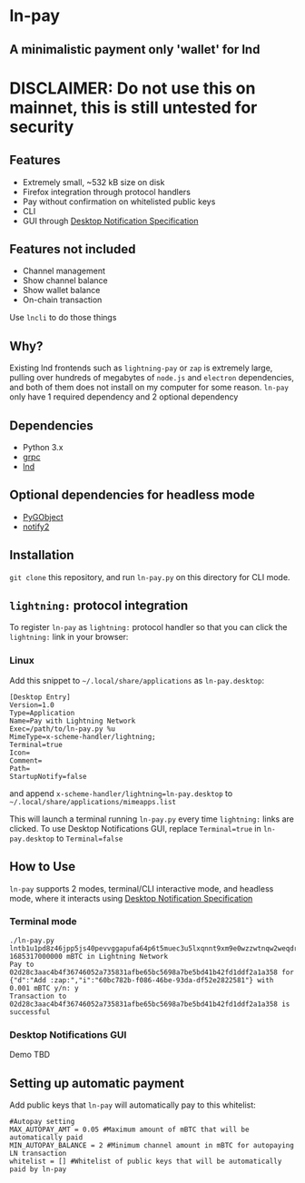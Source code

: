 # ln-pay
## A minimalistic payment only 'wallet' for lnd

# DISCLAIMER: Do not use this on mainnet, this is still untested for security

## Features
- Extremely small, ~532 kB size on disk
- Firefox integration through protocol handlers
- Pay without confirmation on whitelisted public keys
- CLI
- GUI through [Desktop Notification Specification](https://developer.gnome.org/notification-spec/)

## Features not included
- Channel management
- Show channel balance
- Show wallet balance
- On-chain transaction

Use `lncli` to do those things

## Why?

Existing lnd frontends such as `lightning-pay` or `zap` is extremely large, pulling over hundreds of megabytes of `node.js` and `electron` dependencies, and both of them does not install on my computer for some reason. `ln-pay` only have 1 required dependency and 2 optional dependency

## Dependencies

- Python 3.x
- [grpc](https://grpc.io/docs/quickstart/python.html)
- [lnd](https://github.com/lightningnetwork/lnd)

## Optional dependencies for headless mode

- [PyGObject](https://pygobject.readthedocs.io/en/latest/getting_started.html)
- [notify2](https://pypi.python.org/pypi/notify2)


## Installation
`git clone` this repository, and run `ln-pay.py` on this directory for CLI mode.

## `lightning:` protocol integration
To register `ln-pay` as `lightning:` protocol handler so that you can click the `lightning:` link in your browser:

### Linux

Add this snippet to `~/.local/share/applications` as `ln-pay.desktop`:

```
[Desktop Entry]
Version=1.0
Type=Application
Name=Pay with Lightning Network
Exec=/path/to/ln-pay.py %u
MimeType=x-scheme-handler/lightning;
Terminal=true
Icon=
Comment=
Path=
StartupNotify=false
```

and append `x-scheme-handler/lightning=ln-pay.desktop` to `~/.local/share/applications/mimeapps.list`

This will launch a terminal running `ln-pay.py` every time `lightning:` links are clicked. To use Desktop Notifications GUI, replace `Terminal=true` in `ln-pay.desktop` to `Terminal=false`


## How to Use

`ln-pay` supports 2 modes, terminal/CLI interactive mode, and headless
 mode, where it interacts using [Desktop Notification Specification](https://developer.gnome.org/notification-spec/)

 ### Terminal mode

 ```
./ln-pay.py lntb1u1pd8z46jpp5js40pevvggapufa64p6t5muec3u5lxqnnt9xm9e0wzzwtnqw2weqdrq0v3xgg36yfqkgepq8faxzup6ygkzy6fz8g3rvvrzvvmnsvnz94nrqwpk956rvcn995unxerp94jxvdfjv5ersv3jx5urzgnacqzysx93rdsprk25vwv94lueev0x0g38hnj3qlnqk6eenxrsqygwsmv2pjvuzzvsc272n52cwx8sq78ckvd2vpfa2y9fxmvwdfq5dt3d3rjgppzkmex
1685317000000 mBTC in Lightning Network
Pay to 02d28c3aac4b4f36746052a735831afbe65bc5698a7be5bd41b42fd1ddf2a1a358 for {"d":"Add :zap:","i":"60bc782b-f086-46be-93da-df52e2822581"} with 0.001 mBTC y/n: y
Transaction to 02d28c3aac4b4f36746052a735831afbe65bc5698a7be5bd41b42fd1ddf2a1a358 is successful
```

### Desktop Notifications GUI
Demo TBD

## Setting up automatic payment

Add public keys that `ln-pay` will automatically pay to this whitelist:
```
#Autopay setting
MAX_AUTOPAY_AMT = 0.05 #Maximum amount of mBTC that will be automatically paid
MIN_AUTOPAY_BALANCE = 2 #Minimum channel amount in mBTC for autopaying LN transaction
whitelist = [] #Whitelist of public keys that will be automatically paid by ln-pay
```
